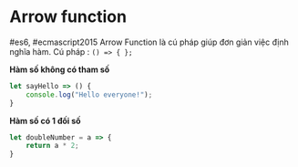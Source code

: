 # Arrow function
#es6, #ecmascript2015 
Arrow Function là cú pháp giúp đơn giản việc định nghĩa hàm.
Cú pháp : `() => { };`

**Hàm số không có tham số**
```javascript
let sayHello => () {
    console.log("Hello everyone!");
}
```
**Hàm số có 1 đối số**
```javascript
let doubleNumber = a => {
    return a * 2;
}
```